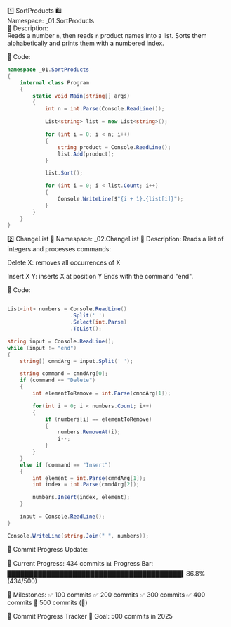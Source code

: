 1️⃣ SortProducts 🛍️  
Namespace: _01.SortProducts  
📌 Description:  
Reads a number `n`, then reads `n` product names into a list. Sorts them alphabetically and prints them with a numbered index.

📝 Code:

```csharp
namespace _01.SortProducts
{
    internal class Program
    {
        static void Main(string[] args)
        {
            int n = int.Parse(Console.ReadLine());

            List<string> list = new List<string>();

            for (int i = 0; i < n; i++)
            {
                string product = Console.ReadLine();
                list.Add(product);
            }

            list.Sort();

            for (int i = 0; i < list.Count; i++)
            {
                Console.WriteLine($"{i + 1}.{list[i]}");
            }
        }
    }
}
```
2️⃣ ChangeList 🧾
Namespace: _02.ChangeList
📌 Description:
Reads a list of integers and processes commands:

Delete X: removes all occurrences of X

Insert X Y: inserts X at position Y
Ends with the command "end".

📝 Code:

```csharp

List<int> numbers = Console.ReadLine()
                    .Split(' ')
                    .Select(int.Parse)
                    .ToList();

string input = Console.ReadLine();
while (input != "end")
{
    string[] cmndArg = input.Split(' ');

    string command = cmndArg[0];
    if (command == "Delete")
    {
        int elementToRemove = int.Parse(cmndArg[1]);

        for(int i = 0; i < numbers.Count; i++)
        {
            if (numbers[i] == elementToRemove)
            {
                numbers.RemoveAt(i);
                i--;
            }
        }
    }
    else if (command == "Insert")
    {
        int element = int.Parse(cmndArg[1]);
        int index = int.Parse(cmndArg[2]);

        numbers.Insert(index, element);
    }

    input = Console.ReadLine();
}

Console.WriteLine(string.Join(" ", numbers));

```
📅 Commit Progress Update:

📅 Current Progress: 434 commits
📊 Progress Bar:
████████████████████████████████████████▍86.8% (434/500)

📌 Milestones:
✅ 100 commits
✅ 200 commits
✅ 300 commits
✅ 400 commits
🔲 500 commits (🎉)

🎯 Commit Progress Tracker
🚀 Goal: 500 commits in 2025

